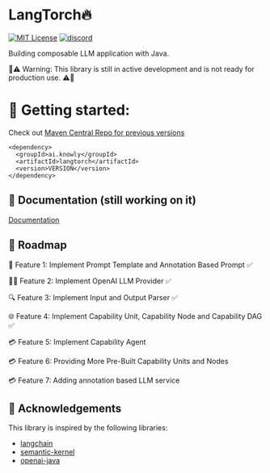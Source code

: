 
# LangTorch🔥
[![MIT License](https://img.shields.io/badge/License-MIT-green.svg)](https://choosealicense.com/licenses/mit/)
[![discord](https://img.shields.io/discord/1094297543078326403)](https://discord.gg/YVUQ4X8E)

Building composable LLM application with Java.

🚨⚠️ Warning: This library is still in active development and is not ready for production use. ⚠️🚨


# 🚀 Getting started: 

Check out [Maven Central Repo for previous versions](https://central.sonatype.com/artifact/ai.knowly/langtorch/)
```
<dependency>
  <groupId>ai.knowly</groupId>
  <artifactId>langtorch</artifactId>
  <version>VERSION</version>
</dependency>
```

## 📄 Documentation (still working on it)

[Documentation](https://docs.knowly.ai/langtorch/)

## 🎯 Roadmap
🔐 Feature 1: Implement Prompt Template and Annotation Based Prompt ✅

🧑‍💼 Feature 2: Implement OpenAI LLM Provider ✅

🔍 Feature 3: Implement Input and Output Parser ✅

🌐 Feature 4: Implement Capability Unit, Capability Node and Capability DAG  ✅

💳 Feature 5: Implement Capability Agent 

💳 Feature 6: Providing More Pre-Built Capability Units and Nodes

💳 Feature 7: Adding annotation based LLM service

## 🙏 Acknowledgements
This library is inspired by the following libraries:
 - [langchain](https://github.com/hwchase17/langchain)
 - [semantic-kernel](https://github.com/microsoft/semantic-kernel)
 - [openai-java](https://github.com/TheoKanning/openai-java)

